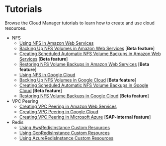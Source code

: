 # Tutorials

Browse the Cloud Manager tutorials to learn how to create and use cloud resources.

* NFS
  * [Using NFS in Amazon Web Services](./01-20-10-aws-nfs-volume.md)
  * [Backing Up NFS Volumes in Amazon Web Services](./01-20-11-aws-nfs-volume-backup.md) [**Beta feature**]
  * [Creating Scheduled Automatic NFS Volume Backups in Amazon Web Services](./01-20-12-aws-scheduled-nfs-backup.md) [**Beta feature**]
  * [Restoring NFS Volume Backups in Amazon Web Services](./01-20-13-aws-nfs-volume-restore.md) [**Beta feature**]
  * [Using NFS in Google Cloud](./01-20-20-gcp-nfs-volume.md)
  * [Backing Up NFS Volumes in Google Cloud](./01-20-21-gcp-nfs-volume-backup.md) [**Beta feature**]
  * [Creating Scheduled Automatic NFS Volume Backups in Google Cloud](./01-20-22-gcp-scheduled-nfs-backup.md) [**Beta feature**]
  * [Restoring NFS Volume Backups in Google Cloud](./01-20-23-gcp-nfs-volume-restore.md) [**Beta feature**]
* VPC Peering
  * [Creating VPC Peering in Amazon Web Services](./01-30-10-aws-vpc-peering.md)
  * [Creating VPC Peering in Google Cloud](./01-30-20-gcp-vpc-peering.md)
  * [Creating VPC Peering in Microsoft Azure](./01-30-30-azure-vpc-peering.md) [**SAP-internal feature**]<!-- VPC peering for Microsoft Azure is visible only in the Internal DRAFT version of Help Portal docs and it is not part of the Cloud Production version of Help Portal docs -->
* Redis
  * [Using AwsRedisInstance Custom Resources](./01-40-10-aws-redis-instance.md)
  * [Using GcpRedisInstance Custom Resources](./01-40-20-gcp-redis-instance.md)
  * [Using AzureRedisInstance Custom Resources](./01-40-30-azure-redis-instance.md)
